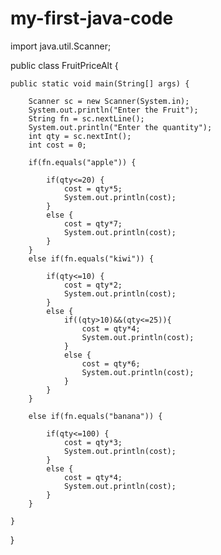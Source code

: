 # my-first-java-code
import java.util.Scanner;

public class FruitPriceAlt {

	public static void main(String[] args) { 
		
		Scanner sc = new Scanner(System.in);
		System.out.println("Enter the Fruit");
		String fn = sc.nextLine();
		System.out.println("Enter the quantity");
		int qty = sc.nextInt();
		int cost = 0;
		
		if(fn.equals("apple")) {
			
			if(qty<=20) {
				cost = qty*5;
				System.out.println(cost);
			}
			else {
				cost = qty*7;
				System.out.println(cost);
			}
		}
		else if(fn.equals("kiwi")) {
			
			if(qty<=10) {
				cost = qty*2;
				System.out.println(cost);
			}
			else {
				if((qty>10)&&(qty<=25)){
					cost = qty*4;
					System.out.println(cost);
				}
				else {
					cost = qty*6;
					System.out.println(cost);
				}
			}
		}
		
		else if(fn.equals("banana")) {
			
			if(qty<=100) {
				cost = qty*3;
				System.out.println(cost);
			}
			else {
				cost = qty*4;
				System.out.println(cost);
			}
		}
		
	}

}
